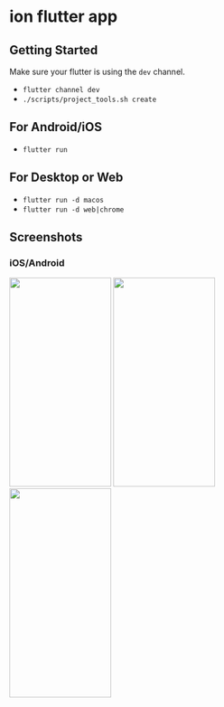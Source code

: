 # ion flutter app

## Getting Started

Make sure your flutter is using the `dev` channel.

- `flutter channel dev`
- `./scripts/project_tools.sh create`

## For Android/iOS

- `flutter run`

## For Desktop or Web

- `flutter run -d macos`
- `flutter run -d web|chrome`

## Screenshots

### iOS/Android

<img width="180" height="370" src=".github/screenshots/flutter/flutter-01.jpg"/> <img width="180" height="370" src=".github/screenshots/flutter/flutter-02.jpg"/> <img width="180" height="370" src=".github/screenshots/flutter/flutter-03.jpg"/>
